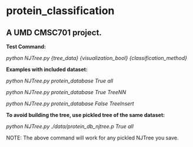 # protein_classification
A UMD CMSC701 project.
---------------------------------------------------------------------

**Test Command:**

*python NJTree.py {tree_data} {visualization_bool} {classification_method}*

**Examples with included dataset:**

*python NJTree.py protein_database True all*

*python NJTree.py protein_database True TreeNN*

*python NJTree.py protein_database False TreeInsert*

**To avoid building the tree, use pickled tree of the same dataset:**

*python NJTree.py ./data/protein_db_njtree.p True all*

NOTE: The above command will work for any pickled NJTree you save.

